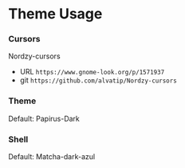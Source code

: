 # Theme Usage

### Cursors

Nordzy-cursors
- URL `https://www.gnome-look.org/p/1571937`
- git `https://github.com/alvatip/Nordzy-cursors` 

### Theme

Default: Papirus-Dark

### Shell

Default: Matcha-dark-azul
